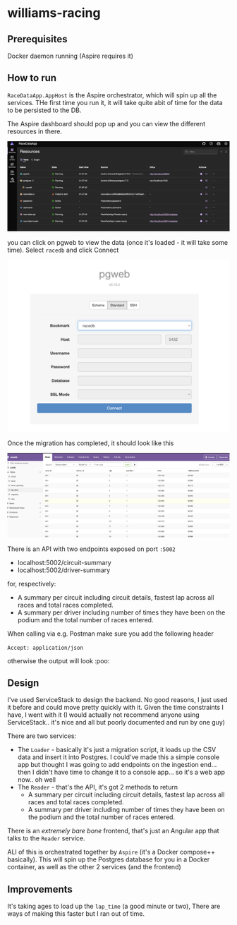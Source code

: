 # williams-racing

## Prerequisites

Docker daemon running (Aspire requires it)

## How to run 

`RaceDataApp.AppHost` is the Aspire orchestrator, which will spin up all the services. THe first time you run it, it will take quite abit of time for the data to be persisted to the DB.

The Aspire dashboard should pop up and you can view the different resources in there.

![alt text](image.png)

you can click on pgweb to view the data (once it's loaded - it will take some time). Select `racedb` and click Connect

![alt text](image-1.png)

Once the migration has completed, it should look like this

![alt text](image-2.png)

There is an API with two endpoints exposed on port `:5002`

- localhost:5002/circuit-summary
- localhost:5002/driver-summary

for, respectively:
- A summary per circuit including circuit details, fastest lap across all races and total races completed.
- A summary per driver including number of times they have been on the podium and the total number of races entered.

When calling via e.g. Postman make sure you add the following header

`Accept: application/json`

otherwise the output will look :poo:

## Design

I've used ServiceStack to design the backend. No good reasons, I just used it before and could move pretty quickly with it. 
Given the time constraints I have, I went with it (I would actually not recommend anyone using ServiceStack.. it's nice 
and all but poorly documented and run by one guy)

There are two services:
- The `Loader` - basically it's just a migration script, it loads up the CSV data and insert it into Postgres. I could've made this a simple console app but thought I was going to add endpoints on the ingestion end... then I didn't have time to change it to a console app... so it's a web app now.. oh well
- The `Reader` - that's the API, it's got 2 methods to return
   - A summary per circuit including circuit details, fastest lap across all races and total races completed.
   - A summary per driver including number of times they have been on the podium and the total number of races entered.

There is an _extremely bare bone_ frontend, that's just an Angular app that talks to the `Reader` service. 

ALl of this is orchestrated together by `Aspire` (it's a Docker compose++ basically). This will spin up the Postgres database for you in a Docker container, as well as the other 2 services (and the frontend)


## Improvements

It's taking ages to load up the `lap_time` (a good minute or two), There are ways of making this faster but I ran out of time.